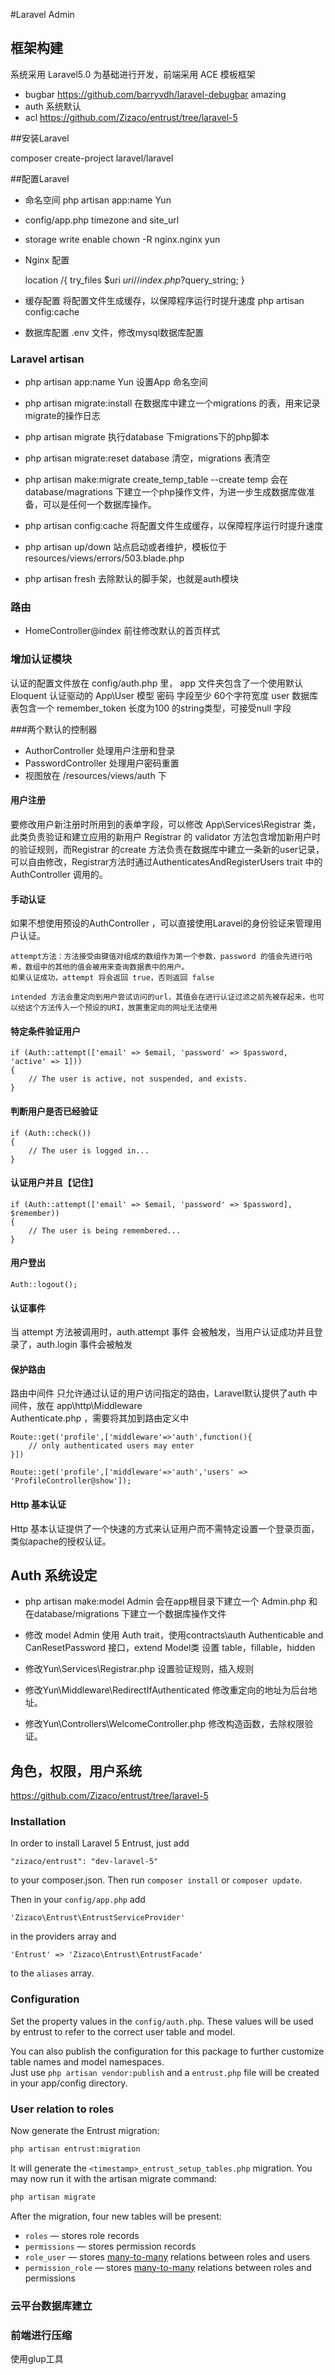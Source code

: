 #Laravel Admin

## 框架构建
系统采用 Laravel5.0 为基础进行开发，前端采用 ACE 模板框架  

- bugbar https://github.com/barryvdh/laravel-debugbar amazing  
- auth 系统默认   
- acl  https://github.com/Zizaco/entrust/tree/laravel-5


##安装Laravel

composer create-project laravel/laravel

##配置Laravel

- 命名空间
php artisan app:name Yun

- config/app.php
timezone and site_url

- storage write enable
chown -R nginx.nginx yun

- Nginx 配置

	location /{
		try_files $uri $uri/ /index.php?$query_string;
	}

- 缓存配置
将配置文件生成缓存，以保障程序运行时提升速度
php artisan config:cache

- 数据库配置
.env 文件，修改mysql数据库配置

### Laravel artisan

- php artisan app:name Yun
设置App 命名空间

- php artisan migrate:install
在数据库中建立一个migrations 的表，用来记录migrate的操作日志

- php artisan migrate
执行database 下migrations下的php脚本

- php artisan migrate:reset 
database 清空，migrations 表清空

- php artisan make:migrate create_temp_table --create temp
会在database/magrations 下建立一个php操作文件，为进一步生成数据库做准备，可以是任何一个数据库操作。

- php artisan config:cache
将配置文件生成缓存，以保障程序运行时提升速度

- php artisan up/down 
站点启动或者维护，模板位于 resources/views/errors/503.blade.php

- php artisan fresh
去除默认的脚手架，也就是auth模块

### 路由

- HomeController@index
前往修改默认的首页样式


### 增加认证模块

认证的配置文件放在 config/auth.php 里，
app 文件夹包含了一个使用默认 Eloquent 认证驱动的 App\User 模型
密码 字段至少 60个字符宽度
user 数据库表包含一个 remember_token 长度为100 的string类型，可接受null 字段

###两个默认的控制器
- AuthorController 处理用户注册和登录
- PasswordController 处理用户密码重置
- 视图放在 /resources/views/auth 下
#### 用户注册

要修改用户新注册时所用到的表单字段，可以修改 App\Services\Registrar 类，此类负责验证和建立应用的新用户
Registrar 的 validator 方法包含增加新用户时的验证规则，而Registrar 的create 方法负责在数据库中建立一条新的user记录，可以自由修改，Registrar方法时通过AuthenticatesAndRegisterUsers trait 中的 AuthController 调用的。

#### 手动认证
如果不想使用预设的AuthController ，可以直接使用Laravel的身份验证来管理用户认证。

	attempt方法：方法接受由键值对组成的数组作为第一个参数，password 的值会先进行哈希，数组中的其他的值会被用来查询数据表中的用户。
	如果认证成功，attempt 将会返回 true，否则返回 false

	intended 方法会重定向到用户尝试访问的url，其值会在进行认证过滤之前先被存起来，也可以给这个方法传入一个预设的URI，放置重定向的网址无法使用

#### 特定条件验证用户
	if (Auth::attempt(['email' => $email, 'password' => $password, 'active' => 1]))
	{
    	// The user is active, not suspended, and exists.
	}
	
#### 判断用户是否已经验证
	if (Auth::check())
	{
	    // The user is logged in...
	}
#### 认证用户并且【记住】

	if (Auth::attempt(['email' => $email, 'password' => $password], $remember))
	{
	    // The user is being remembered...
	}

#### 用户登出

	Auth::logout();

#### 认证事件

当 attempt 方法被调用时，auth.attempt 事件 会被触发，当用户认证成功并且登录了，auth.login 事件会被触发

#### 保护路由

路由中间件 只允许通过认证的用户访问指定的路由，Laravel默认提供了auth 中间件，放在 app\http\Middleware\
Authenticate.php ，需要将其加到路由定义中

	Route::get('profile',['middleware'=>'auth',function(){
		// only authenticated users may enter
	}])

	Route::get('profile',['middleware'=>'auth','users' => 'ProfileController@show']);

#### Http 基本认证
Http 基本认证提供了一个快速的方式来认证用户而不需特定设置一个登录页面，类似apache的授权认证。

## Auth 系统设定
- php artisan make:model Admin
会在app根目录下建立一个 Admin.php 和在database/migrations 下建立一个数据库操作文件

- 修改 model Admin
使用 Auth trait，使用contracts\auth Authenticable and CanResetPassword 接口，extend Model类
设置 table，fillable，hidden

- 修改Yun\Services\Registrar.php
设置验证规则，插入规则

- 修改Yun\Middleware\RedirectIfAuthenticated 
修改重定向的地址为后台地址。

- 修改Yun\Controllers\WelcomeController.php
修改构造函数，去除权限验证。

## 角色，权限，用户系统
https://github.com/Zizaco/entrust/tree/laravel-5

### Installation

In order to install Laravel 5 Entrust, just add 

    "zizaco/entrust": "dev-laravel-5"

to your composer.json. Then run `composer install` or `composer update`.

Then in your `config/app.php` add 

    'Zizaco\Entrust\EntrustServiceProvider'
    
in the providers array and

    'Entrust' => 'Zizaco\Entrust\EntrustFacade'
    
to the `aliases` array.

### Configuration

Set the property values in the `config/auth.php`.
These values will be used by entrust to refer to the correct user table and model.

You can also publish the configuration for this package to further customize table names and model namespaces.  
Just use `php artisan vendor:publish` and a `entrust.php` file will be created in your app/config directory.

### User relation to roles

Now generate the Entrust migration:

```bash
php artisan entrust:migration
```

It will generate the `<timestamp>_entrust_setup_tables.php` migration.
You may now run it with the artisan migrate command:

```bash
php artisan migrate
```

After the migration, four new tables will be present:
- `roles` &mdash; stores role records
- `permissions` &mdash; stores permission records
- `role_user` &mdash; stores [many-to-many](http://laravel.com/docs/4.2/eloquent#many-to-many) relations between roles and users
- `permission_role` &mdash; stores [many-to-many](http://laravel.com/docs/4.2/eloquent#many-to-many) relations between roles and permissions

### 云平台数据库建立


### 前端进行压缩
使用glup工具

